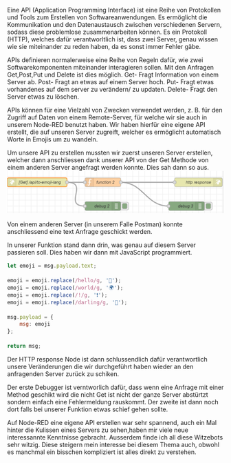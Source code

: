 Eine API (Application Programming Interface) ist eine Reihe von Protokollen und Tools zum Erstellen von Softwareanwendungen. Es ermöglicht die Kommunikation und den Datenaustausch zwischen verschiedenen Servern, sodass diese problemlose zusammenarbeiten können. Es ein Protokoll (HTTP), welches dafür verantworltlich ist, dass zwei Server, genau wissen wie sie miteinander zu reden haben, da es sonst immer Fehler gäbe.

APIs definieren normalerweise eine Reihe von Regeln dafür, wie zwei Softwarekomponenten miteinander interagieren sollen. Mit den Anfragen Get,Post,Put und Delete ist dies möglich.
Get- Fragt Information von einem Server ab.
Post- Fragt an etwas auf einem Server hoch.
Put- Fragt etwas vorhandenes auf dem server zu verändern/ zu updaten.
Delete- Fragt den Server etwas zu löschen.

APIs können für eine Vielzahl von Zwecken verwendet werden, z. B. für den Zugriff auf Daten von einem Remote-Server, für welche wir sie auch in unserem Node-RED benutzt haben. Wir haben hierfür eine eigene API erstellt, die auf unseren Server zugreift, welcher es ermöglicht automatisch Worte in Emojis um zu wandeln.

Um unsere API zu erstellen mussten wir zuerst unseren Server erstellen, welcher dann anschliessen dank unserer API von der Get Methode von einem anderen Server angefragt werden konnte. 
Dies sah dann so aus.
![](Blog_images\Node-red-API.png)

Von einem anderen Server (in unserem Falle Postman) konnte anschliessend eine text Anfrage geschickt werden.

In unserer Funktion stand dann drin, was genau auf diesem Server passieren soll. Dies haben wir dann mit JavaScript programmiert.

```JavaScript
let emoji = msg.payload.text;

emoji = emoji.replace(/hello/g, '👋');
emoji = emoji.replace(/world/g, '🌍');
emoji = emoji.replace(/!/g, '❗️');
emoji = emoji.replace(/darling/g, '👩');

msg.payload = {
    msg: emoji
};

return msg;
```

Der HTTP response Node ist dann schlussendlich dafür verantwortlich unsere Veränderungen die wir durchgeführt haben wieder an den anfragenden Server zurück zu schiken.

Der erste Debugger ist verntworlich dafür, dass wenn eine Anfrage mit einer Method geschikt wird die nicht Get ist nicht der ganze Server abstürtzt sondern einfach eine Fehlermeldung rauskommt. Der zweite ist dann noch dort falls bei unserer Funktion etwas schief gehen sollte. 

Auf Node-RED eine eigene API erstellen war sehr spannend, auch ein Mal hinter die Kulissen eines Servers zu sehen,haben mir viele neue interessannte Kenntnisse gebracht. Ausserdem finde ich all diese Witzebots sehr witzig. Diese steigern mein interesse bei diesem Thema auch, obwohl es manchmal ein bisschen kompliziert ist alles direkt zu verstehen.
